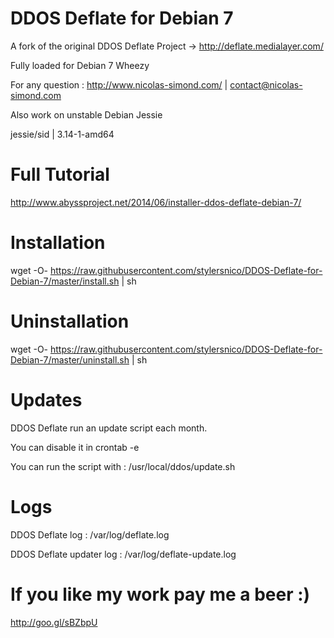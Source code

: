 DDOS Deflate for Debian 7
=========================

A fork of the original DDOS Deflate Project -> http://deflate.medialayer.com/

Fully loaded for Debian 7 Wheezy

For any question : http://www.nicolas-simond.com/ | contact@nicolas-simond.com


Also work on unstable Debian Jessie

jessie/sid | 3.14-1-amd64



Full Tutorial
=============

http://www.abyssproject.net/2014/06/installer-ddos-deflate-debian-7/


Installation
============

wget -O- https://raw.githubusercontent.com/stylersnico/DDOS-Deflate-for-Debian-7/master/install.sh | sh



Uninstallation
==============

wget -O- https://raw.githubusercontent.com/stylersnico/DDOS-Deflate-for-Debian-7/master/uninstall.sh | sh


Updates
=======

DDOS Deflate run an update script each month.

You can disable it in crontab -e

You can run the script with : /usr/local/ddos/update.sh


Logs
====

DDOS Deflate log : /var/log/deflate.log

DDOS Deflate updater log : /var/log/deflate-update.log



If you like my work pay me a beer :)
====================================

http://goo.gl/sBZbpU

